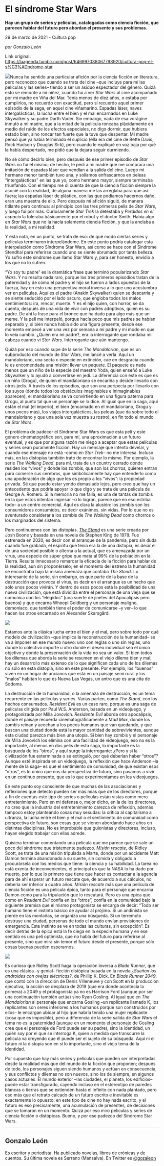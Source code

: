 # El síndrome Star Wars

**Hay un grupo de series y películas, catalogadas como ciencia ficción, que parecen hablar del futuro pero abordan el presente y sus problemas.**

29 de marzo de 2021 - Cultura pop

_por Gonzalo León_

Link original: https://laagenda.tumblr.com/post/646997038067793920/cultura-pop-el-s%C3%ADndrome-star

![](https://64.media.tumblr.com/5c655bbb874fff3bee7a4b0251309936/ea5f2abfe41be7d3-6b/s500x750/20e8d1185151e81ef171b4d8a5717b205ca0900f.jpg)Nunca he sentido una particular
afición por la ciencia ficción en literatura, pero reconozco que cuando se
trata del cine –que incluye para mí las películas y las series– tiendo a ser un
asiduo espectador del género. Quizá esto se remonte a mi niñez, cuando fui a
ver *Star Wars* al cine acompañado por
mi madre en Viña del Mar. Tenía menos de diez años, o estaba por cumplirlos, no
recuerdo con exactitud, pero sí recuerdo aquel primer episodio de la saga, en
aquel cine viñamarino. Espadas láser, naves intergalácticas, la lucha entre el
bien y el mal encarnados en Luke Skywalker y su padre Darth Vader. Sin embargo,
nada de esa vorágine inmutó a mi madre, que a la mitad de la película roncaba
plácidamente en medio del ruido de los efectos especiales, no digo dormir, que
hubiera estado bien, sino roncar tan fuerte que la tuve que despertar. Mi madre
pensó que ya había terminado el suplicio (ella era del cine de Bette Davis,
Rock Hudson y Douglas Sirk), pero cuando le expliqué en voz baja por qué la
había despertado, me pidió que la dejara seguir durmiendo.

No
sé cómo decirlo bien, pero después de ese primer episodio de *Star Wars* no fui el mismo; de hecho, le
pedí a mi madre que me comprara una imitación de espadas láser que vendían a la
salida del cine. Luego mi hermano menor también tuvo una, y solíamos
enfrascarnos en peleas “intergalácticas” en las que yo, como hermano mayor, siempre
terminaba triunfando. Con el tiempo me di cuenta de que la ciencia ficción
siempre la asocié con la realidad, de alguna manera me las arreglaba para que
así fuera; las espadas láser de plástico, con las que podíamos hacernos daño,
eran una muestra de ello. Pero después mi afición siguió, de manera titilante
pero continua: al principio con las tres primeras pelis de *Star Wars*, y luego fui por más. Curiosamente *Star Trek* la detestaba y *Perdidos
en el espacio* la toleraba básicamente por el robot y el doctor Smith. Había
algo en *Star Wars* que no la hacía
solamente ciencia ficción, y que la anclaba a la realidad, a mi realidad. 

Y esta nota, en un
punto, se trata de eso: de qué modo ciertas series y películas
terminaron interpelándome. En este punto podría catalogar esta interpelación
como Síndrome Star Wars, así como se hace con el Síndrome Stendhal para
referirse cuando uno se siente abrumado por tanta belleza. Yo sufro este
síndrome que llamo Star Wars y, para ser honesto, envidio a los que no lo
sufren. 

“Yo
soy tu padre” es la dramática frase que terminó popularizando *Star Wars*. Y no resulta nada raro,
porque los tres primeros episodios tratan de la paternidad y de cómo el padre y
el hijo se fueron a lados opuestos de la fuerza, hay en esto una perspectiva
moral inversa a lo que uno acostumbra ver en películas. Aquí es el padre
(Anakin Skywalker) quien se descarría y se siente seducido por el lado oscuro,
que engloba todos los malos sentimientos: ira, rencor, muerte. Y es el hijo quien,
con horror, se da cuenta, después de una vida de vivir con padres adoptivos,
quién es su padre. De ahí la frase para el bronce que ha dado para algo más que
un meme. Y la peli me interpeló, porque hacía poco que mis padres se habían
separado y, si bien nunca había sido una figura presente, desde ese momento
empecé a ver una vez por semana a mi padre y mi modo en que lo veía cambió.
¿Quién era mi padre?, era la interrogante que rondaba mi cabeza cuando vi *Star Wars*. Interrogante que aún
mantengo.

Quizá
por eso cuando supe de la serie *The
Mandalorian*, que es un subproducto del mundo de *Star Wars*, me lancé a verla. Aquí un mandaloriano, una secta o
especie en extinción, cae en desgracia cuando le es encomendada una misión:
llevar un paquete. El paquete es nada menos que un niño de la especie del
maestro Yoda, quien enseñó a Luke Skywalker y lo ayudó a convertirse en jedi. La
diferencia con éste es que es un niño (Grogu), de quien el mandaloriano se
encariña y decide llevarlo con otros jedis. A través de los episodios, que son
una peripecia por llevarlo con los suyos (donde todos los obstáculos
imaginables e inimaginables aparecen), el mandaloriano se va convirtiendo en una
figura paterna para Grogu, al punto tal que un personaje se lo dice. Al igual
que en la saga, aquí están el mal (el imperio), el bien (encarnado en el
mandaloriano, Grogu y unos pocos más), los viajes intergalácticos, las peleas
(que da sobre todo el mandaloriano y que una sola vez muestra su rostro), en
fin todo el mundo de *Star Wars*.

El
problema de padecer el Síndrome Star Wars es que esta peli y este género
cinematográfico son, para mí, una aproximación a un futuro eventual, y es que
por alguna razón me niego a aceptar que estas películas y series sean puramente
ficción. Hay un mensaje que intento develar, y cuando ese mensaje no está –como
en *Star Trek*– no me interesa. Incluso
más, en las distopías también trato de encontrar lo mismo. Por ejemplo, la
serie *The Walking Dead*, para mí, trata
de un country cerrado donde residen los “vivos” y donde los zombis, que son los
chorros, quieren entran para comerse sus cerebros, que simbólicamente hay que
entenderlo como una apoderación de algo que les es propio a los “vivos”: la
propiedad privada. Sé que puedo estar yendo demasiado lejos, pero creo que hay
un antecedente que podría apoyar lo que digo y se trata de una película de
George A. Romero. Si la memoria no me falla, es una de tantas de zombis en la
que estos intentan ingresar –o lo logran, parece que en eso estriba todo– a un
centro comercial. Aquí es clara la alusión: los zombis son los consumidores
consumidos, es decir exánimes, sin vidas. Por lo que no es aventurado
considerar a los zombis de *The Walking
Dead* como chorros o los marginados del sistema.

Pero
continuemos con las distopías. [*The Stand*](https://www.youtube.com/watch?v=eZK8cTM8QaQ) es una serie creada por Josh Boone y basada en una
novela de Stephen King de 1978. Fue estrenada en 2020, es decir con el arranque
de la pandemia, pero sin duda cuando fue grabada, el espíritu que tenía era la
de una distopía, es decir el de una sociedad posible o alterna a la actual, que
es amenazada por un virus, una especie de súper gripe que mata al 99% de la
población en la Tierra. Resulta innecesario remarcar la eficacia de la ficción
para hablar de la realidad, aun sin proponérselo; en el momento del estreno la
humanidad se encontraba bajo la misma amenaza que contaba *The Stand*. Lo interesante de la serie, sin embargo, es que parte de
la base de la destrucción que provoca el virus, es decir en el arranque es un
hecho que sólo unos pocos vivirán. Y dentro de esos pocos está la posibilidad
de una nueva civilización, que está dividida entre el personaje de una vieja
que se comunica con los “elegidos” (una suerte de jinetes del Apocalipsis pero
buenos) y que encarna Whoopi Goldberg y un personaje maligno, demoníaco, que
también tiene el poder de comunicarse –y ver– lo que hacen los otros encarnado
en Alexander Skarsgård.

![](https://64.media.tumblr.com/f27ee1ad74feb1330feea0dcf29d8441/ea5f2abfe41be7d3-58/s500x750/11f4aa47939600d9bcb1b2b2f1469ff432b2cf75.jpg)


Estamos ante la
clásica lucha entre el bien y el mal, pero sobre todo por qué modelo de
civilización –que implica la reconstrucción de la humanidad– se va a imponer en
ese mundo nuevo: uno con reglas o uno sin reglas, uno donde lo colectivo
importe u otro donde el deseo individual sea el único objetivo y donde la
preservación de la vida no sea un valor. Si bien todos los dilemas que aborda
la serie se resumen en el viejo dilema bien y mal, hay un desarrollo más
extenso de lo que significan cada uno de los dilemas no sólo en esta distopía,
sino en este presente. Por ejemplo, los “buenos” viven en un hogar de ancianos que
está en un paisaje semi rural y los “malos” habitan lo que es Nueva Las Vegas,
un antro que es una cita de Sodoma.

La destrucción de la
humanidad, o la amenaza de destrucción, es un tema recurrente en las películas
y series. Varias parten, como *The Stand*,
con los hechos consumados. *Resident Evil*
es un caso raro, porque es una saga de películas dirigida por Paul W.S. Anderson,
basada en un videojuego, y protagonizada por Milla Jovovich. *Residente Evil* aborda otro apocalipsis,
donde el paisaje recuerda cinematográficamente a *Mad Max*, donde los zombis reinan y acechan a los pocos humanos que
van quedando, y que buscan una ciudad donde está la mayor cantidad de
sobrevivientes, aunque esta ciudad parezca más bien una utopía. Si bien hay
zombis y el personaje de Milla Jovovich los elimina con una facilidad de
videojuego, eso no es la importante, al menos en dos pelis de esta saga, lo
importante es la búsqueda de los “otros”, y aquí surge la interrogante: ¿Pero y
si la civilización fue exterminada o se extinguió, por qué deberían haber
“otros”? Aunque esté inspirada en un videojuego, la reflexión que hace Anderson
–la mente de la saga– es que el sentimiento de comunidad, de que existan esos “otros”,
es lo único que nos da perspectiva de futuro, sino pasamos a vivir en un
continuo presente, que es lo que experimentamos en los videojuegos.

En este punto soy
consciente de que muchas de las asociaciones y reflexiones que detecto pueden
ser más mías que de los directores, porque a fin de cuentas este tipo de series
o películas están vistas como mero entretenimiento. Pero en mi defensa o, mejor
dicho, en la de los directores, no creo que la industria del entretenimiento
carezca de reflexión, además tampoco estoy planteando cosas muy sesudas: la
crítica al capitalismo a ultranza, la lucha entre el bien y el mal o el
sentimiento de comunidad como perspectiva de futuro, son cosas que se vienen
abordando hace años en distintas disciplinas. No es improbable que guionistas y
directores, incluso, hayan elegido trabajar con ellas adrede.

Quisiera terminar
comentando una película que me parece que se sale un poco del síndrome que tristemente
padezco. [*Misión rescate*](https://www.youtube.com/watch?v=9RYe8HsNOuE), de Ridley Scott, se trata de una misión tripulada a
Marte, donde por un accidente Matt Damon termina abandonado a su suerte, sin
comida y obligado a procurársela con los medios que tiene: la ciencia y su
habilidad. La tarea no está exenta de inconvenientes, el principal es que la
NASA lo ha dado por muerto, por lo que lo primero que tiene que hacer es
contactar a la agencia para de ahí esperar un futuro rescate que, de acuerdo a
sus cálculos, no debería ser inferior a cuatro años. *Misión rescate* más que una película de ciencia ficción es una
película épica, tanto para el personaje que encarna Damon como para la
tripulación que lo rescatará. Pero es una épica que como en *Resident Evil* confía en los “otros”,
confía en la comunidad bajo la siguiente premisa que el mismo protagonista se
encarga de decir: “Todo ser humano tiene el instinto básico de ayudar al
prójimo. Si un andinista se pierde en las montañas, se organiza una búsqueda.
Si un terremoto destruye una ciudad, personas de todo el mundo envían
provisiones de emergencia. Este instinto se ve en todas las culturas, sin
excepción”. Es decir detrás de la épica está la fe ciega en la especie humana y
en ese sentido es una peli optimista, que no habla del futuro para referirse al
presente, sino que mira sin temor el futuro desde el presente, porque sólo
cosas buenas pueden esperarnos.

![](https://64.media.tumblr.com/0decf253c54c1594e88465fcb5abdfc1/ea5f2abfe41be7d3-d2/s500x750/9fea5bc96c979b7e9b5cde15ab0bc1be6eaabc1b.jpg)

Es curioso que Ridley
Scott haga la operación inversa a *Blade
Runner*, que es una clásica –y genial– ficción distópica basada en la novela
*¿Sueñan los androides con ovejas
eléctricas?*, de Phillip K. Dick. En *Blade
Runner 2049*, que contó con la dirección de Denis Villeneuve y con Scott en
la producción ejecutiva, la acción se desplaza de 2019 (que era donde acontecía
la primera) a 2049 y el protagonista ya no es Harrison Ford (aunque por ser una
continuación también actúa) sino Ryan Gosling. Al igual que en *The Mandalorian* al personaje que encarna
Gosling –un replicante llamado K, los replicantes son seres inferiores a los
humanos porque son construidos por ellos– le encargan ubicar al hijo que habría
tenido una mujer replicante (cosa que es imposible), pero a diferencia de la
serie salida de *Star Wars* el tema no
es la paternidad (aunque en un momento el personaje de Gosling cree que el
personaje de Ford puede ser su padre), sino la identidad, un quién soy por el
que se interroga K, quien a medida que transcurre la película va creyendo que
él puede ser el sujeto de su búsqueda. Aquí ni el futuro ni la distopía son en
sí lo importante, sino el viejo tema de la identidad.

Por supuesto que hay
más series y películas que pueden ser interpretadas desde la realidad más que
del mundo de la ficción que proponen; después de todo, los personajes siguen
siendo humanos y actúan en consecuencia, y sus conflictos y dilemas no son
nuevos, sino los de siempre, en algunos casos actuales. El mundo exterior –las
ciudades, el planeta, los edificios– puede estar transfigurado, cayendo incluso
en el estereotipo de paredes blancas o tierras que se extienden hasta el
infinito con nada plantado, pero eso más que el retrato calcado de un futuro escrito
e inevitable es exactamente lo opuesto: en este tipo de cine no hay nada
escrito, y el futuro es eso precisamente, una acumulación de presentes, de
decisiones que se tomaron en un momento. Quizá por eso miro películas y series
de ciencia ficción o distópicas. Bueno, y por ese padezco del Síndrome Star
Wars.



---

Gonzalo León
------------

Es escritor y periodista. Ha publicado novelas, libros de crónicas y de cuentos. Su última novela es Serrano (Mansalva). En Twitter es [@gozaleon](https://twitter.com/gozaleon) 

